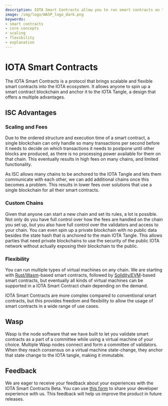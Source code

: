 ```yaml
---
description: IOTA Smart Contracts allow you to run smart contracts on top of the IOTA Tangle.
image: /img/logo/WASP_logo_dark.png
keywords:
- smart contracts
- core concepts
- scaling
- flexibility
- explanation
---
```


# IOTA Smart Contracts

The IOTA Smart Contracts is a protocol that brings scalable and flexible smart contracts into the IOTA ecosystem. It allows anyone to spin up a smart contract blockchain and anchor it to the IOTA Tangle, a design that offers a multiple advantages.

## ISC Advantages

### Scaling and Fees

Due to the ordered structure and execution time of a smart contract, a single blockchain can only handle so many transactions per second before it needs to decide on which transactions it needs to postpone until other blocks are produced, as there is no processing power available for them on that chain. This eventually results in high fees on many chains, and limited functionality. 

As ISC allows many chains to be anchored to the IOTA Tangle and lets them communicate with each other, we can add additional chains once this becomes a problem. This results in lower fees over solutions that use a single blockchain for all their smart contracts.

### Custom Chains

Given that anyone can start a new chain and set its rules, a lot is possible. Not only do you have full control over how the fees are handled on the chain you set up, but you also have full control over the validators and access to your chain. You can even spin up a private blockchain with no public data besides the state hash that is anchored to the main IOTA Tangle. This allows parties that need private blockchains to use the security of the public IOTA network without actually exposing their blockchain to the public.

### Flexibility

You can run multiple types of virtual machines on any chain. We are starting with 
[Rust/Wasm](https://rustwasm.github.io/docs/book/)-based smart contracts, followed by 
[Solidity/EVM](https://docs.soliditylang.org/en/v0.8.6/)-based smart contracts, but eventually all kinds of virtual machines can be supported in a IOTA Smart Contract chain depending on the demand. 

IOTA Smart Contracts are more complex compared to conventional smart contracts, but this provides freedom and flexibility to allow the usage of smart contracts in a wide range of use cases.

## Wasp

Wasp is the node software that we have built to let you validate smart contracts as a part of a committee while using a virtual machine of your choice. Multiple Wasp nodes connect and form a committee of validators. When they reach consensus on a virtual machine state-change, they anchor that state change to the IOTA tangle, making it immutable. 

## Feedback

We are eager to receive your feedback about your experiences with the IOTA Smart Contracts Beta. You can use [this form](https://docs.google.com/forms/d/e/1FAIpQLSd4jcmLzCPUNDIijEwGzuWerO23MS0Jmgzszgs-D6_awJUWow/viewform) to share your developer experience with us. This feedback will help us improve the product in future releases.